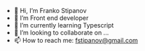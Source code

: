 - 👋 Hi, I’m Franko Stipanov
- 👀 I’m Front end developer
- 🌱 I’m currently learning Typescript
- 💞️ I’m looking to collaborate on ...
- 📫 How to reach me: fstipanov@gmail.com

<!---
fstipo/fstipo is a ✨ special ✨ repository because its `README.md` (this file) appears on your GitHub profile.
You can click the Preview link to take a look at your changes.
--->
